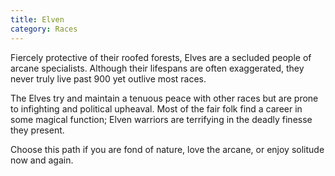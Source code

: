 ```yaml
---
title: Elven
category: Races
---
```


Fiercely protective of their roofed forests, Elves are a secluded people of arcane specialists. Although their lifespans are often exaggerated, they never truly live past 900 yet outlive most races.

The Elves try and maintain a tenuous peace with other races but are prone to infighting and political upheaval. Most of the fair folk find a career in some magical function; Elven warriors are terrifying in the deadly finesse they present.

Choose this path if you are fond of nature, love the arcane, or enjoy solitude now and again.
